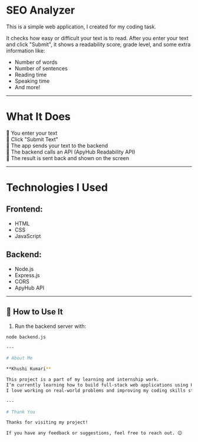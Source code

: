 # SEO Analyzer 

This is a simple web application, I created for my coding task.

It checks how easy or difficult your text is to read. After you enter your text and click "Submit", it shows a readability score, grade level, and some extra information like:

- Number of words
- Number of sentences
- Reading time
- Speaking time
- And more!

---

# What It Does

🔹 You enter your text  
🔹 Click "Submit Text"  
🔹 The app sends your text to the backend  
🔹 The backend calls an API (ApyHub Readability API)  
🔹 The result is sent back and shown on the screen

---

# Technologies I Used

## Frontend:
- HTML
- CSS
- JavaScript

## Backend:
- Node.js
- Express.js
- CORS
- ApyHub API

---

## 🧪 How to Use It

1. Run the backend server with:

```bash
node backend.js

---

# About Me

**Khushi Kumari**

This project is a part of my learning and internship work.  
I’m currently learning how to build full-stack web applications using HTML, CSS, JavaScript, and Node.js.  
I love working on real-world problems and improving my coding skills step-by-step.

---

# Thank You

Thanks for visiting my project!

If you have any feedback or suggestions, feel free to reach out. 😊

